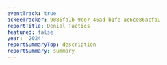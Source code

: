 ```yaml
---
eventTrack: true
ackeeTracker: 9085fa1b-9ce7-46ad-b1fe-ac6ce86acfb1
reportTitle: Denial Tactics
featured: false
year: '2024'
reportSummaryTop: description
reportSummary: summary
---
```


